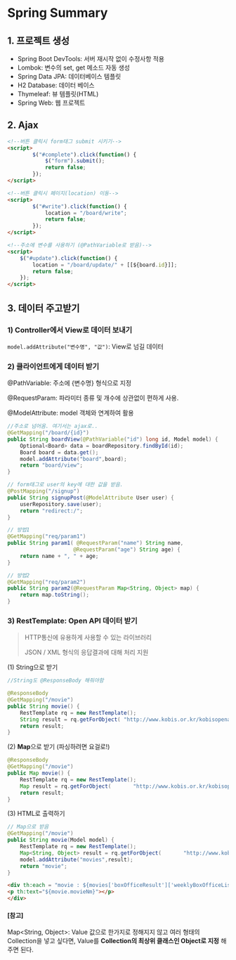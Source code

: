 # Spring Summary



## 1. 프로젝트 생성

- Spring Boot DevTools: 서버 재시작 없이 수정사항 적용
- Lombok: 변수의 set, get 메소드 자동 생성
- Spring Data JPA: 데이터베이스 템플릿
- H2 Database: 데이터 베이스
- Thymeleaf: 뷰 템플릿(HTML)
- Spring Web: 웹 프로젝트



## 2. Ajax

```html
<!--버튼 클릭시 form태그 submit 시키기-->
<script>
		$("#complete").click(function() {
			$("form").submit();
			return false;
		});
</script>
```

```html
<!--버튼 클릭시 페이지(location) 이동-->
<script>
		$("#write").click(function() {
			location = "/board/write";
			return false;
		});
</script>
```

```html
<!--주소에 변수를 사용하기 (@PathVariable로 받음)-->
<script>
	$("#update").click(function() {
		location = "/board/update/" + [[${board.id}]];
		return false;
	});
</script>
```





## 3. 데이터 주고받기

### 1) Controller에서 View로 데이터 보내기

`model.addAttribute("변수명", "값")`: View로 넘길 데이터



### 2) 클라이언트에게 데이터 받기

@PathVariable: 주소에 {변수명} 형식으로 지정

@RequestParam: 파라미터 종류 및 개수에 상관없이 편하게 사용.

@ModelAttribute: model 객체와 연계하여 활용



```java
//주소로 넘어옴. 여기서는 ajax로..
@GetMapping("/board/{id}")
public String boardView(@PathVariable("id") long id, Model model) {
	Optional<Board> data = boardRepository.findById(id);
	Board board = data.get();
	model.addAttribute("board",board);
	return "board/view";
}
```

```java
// form태그로 user의 key에 대한 값을 받음.
@PostMapping("/signup")
public String signupPost(@ModelAttribute User user) {
	userRepository.save(user);
	return "redirect:/";
}
```

```java
// 방법1
@GetMapping("req/param1")
public String param1( @RequestParam("name") String name, 
                     @RequestParam("age") String age) {
	return name + ", " + age;
}

// 방법2
@GetMapping("req/param2")
public String param2(@RequestParam Map<String, Object> map) {
	return map.toString();
}
```



### 3) RestTemplate: Open API 데이터 받기

> HTTP통신에 유용하게 사용할 수 있는 라이브러리
>
> JSON / XML 형식의 응답결과에 대해 처리 지원



(1) String으로 받기

```java
//String도 @ResponseBody 해줘야함

@ResponseBody
@GetMapping("/movie")
public String movie() {
	RestTemplate rq = new RestTemplate();
	String result = rq.getForObject( "http://www.kobis.or.kr/kobisopenapi/webservice/rest/boxoffice/searchWeeklyBoxOfficeList.json?key=430156241533f1d058c603178cc3ca0e&targetDt=20191229", String.class);
	return result;
}

```



(2) **Map**으로 받기 (파싱하려면 요걸로!)

```java
@ResponseBody
@GetMapping("/movie")
public Map movie() {
	RestTemplate rq = new RestTemplate();
	Map result = rq.getForObject(		"http://www.kobis.or.kr/kobisopenapi/webservice/rest/boxoffice/searchWeeklyBoxOfficeList.json?key=430156241533f1d058c603178cc3ca0e&targetDt=20191229", Map.class);
	return result;
}
```



(3) HTML로 출력하기

```java
// Map으로 받음
@GetMapping("/movie")
public String movie(Model model) {
	RestTemplate rq = new RestTemplate();
	Map<String, Object> result = rq.getForObject(		"http://www.kobis.or.kr/kobisopenapi/webservice/rest/boxoffice/searchWeeklyBoxOfficeList.json?key=430156241533f1d058c603178cc3ca0e&targetDt=20191229", Map.class);
	model.addAttribute("movies",result);
	return "movie";
}
```

```html
<div th:each = "movie : ${movies['boxOfficeResult']['weeklyBoxOfficeList']}">
<p th:text="${movie.movieNm}"></p>
</div>
```

 



#### [참고]

Map<String, Object>: Value 값으로 한가지로 정해지지 않고 여러 형태의 Collection을 넣고 싶다면, Value를 **Collection의 최상위 클래스인 Object로 지정** 해주면 된다.